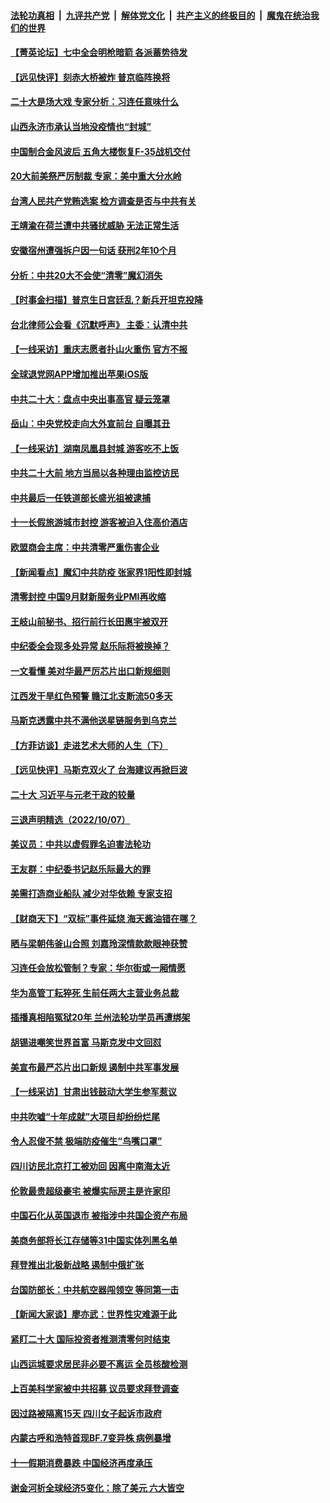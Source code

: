 ####  [法轮功真相](../../../../basic/blob/master/README.md?t=10091031) &nbsp;|&nbsp; [九评共产党](../../../../9ping.md/blob/master/README.md?t=10091031) &nbsp;|&nbsp; [解体党文化](../../../../jtdwh.md/blob/master/README.md?t=10091031)  &nbsp;|&nbsp; [共产主义的终极目的](../../../../gczydzjmd.md/blob/master/README.md?t=10091031) &nbsp;|&nbsp; [魔鬼在统治我们的世界](../../../../mgztzwmdsj.md/blob/master/README.md?t=10091031) 

#### [【菁英论坛】七中全会明枪暗箭 各派蓄势待发](../pages/nsc413/n13841540.md?t=10091031) 

#### [【远见快评】刻赤大桥被炸 普京临阵换将](../pages/nsc413/n13841578.md?t=10091031) 

#### [二十大是场大戏 专家分析：习连任意味什么](../pages/nsc413/n13841544.md?t=10091031) 

#### [山西永济市承认当地没疫情也“封城”](../pages/nsc413/n13841551.md?t=10091031) 

#### [中国制合金风波后 五角大楼恢复F-35战机交付](../pages/nsc413/n13841536.md?t=10091031) 

#### [20大前美祭严厉制裁 专家：美中重大分水岭](../pages/nsc413/n13841523.md?t=10091031) 

#### [台湾人民共产党贿选案 检方调查是否与中共有关](../pages/nsc413/n13841193.md?t=10091031) 

#### [王靖渝在荷兰遭中共骚扰威胁 无法正常生活](../pages/nsc413/n13841496.md?t=10091031) 

#### [安徽宿州遭强拆户因一句话 获刑2年10个月](../pages/nsc413/n13841475.md?t=10091031) 

#### [分析：中共20大不会使“清零”魔幻消失](../pages/nsc413/n13841076.md?t=10091031) 

#### [【时事金扫描】普京生日宫廷乱？新兵开坦克投降](../pages/nsc413/n13841088.md?t=10091031) 

#### [台北律师公会看《沉默呼声》 主委：认清中共](../pages/nsc413/n13841269.md?t=10091031) 

#### [【一线采访】重庆志愿者扑山火重伤 官方不报](../pages/nsc413/n13841380.md?t=10091031) 

#### [全球退党网APP增加推出苹果iOS版](../pages/nsc413/n13841166.md?t=10091031) 

#### [中共二十大：盘点中央出事高官 疑云笼罩](../pages/nsc413/n13841253.md?t=10091031) 


#### [岳山：中央党校走向大外宣前台 自曝其丑](../pages/nsc413/n13840938.md?t=10091031) 

#### [【一线采访】湖南凤凰县封城 游客吃不上饭](../pages/nsc413/n13841274.md?t=10091031) 

#### [中共二十大前 地方当局以各种理由监控访民](../pages/nsc413/n13841281.md?t=10091031) 

#### [中共最后一任铁道部长盛光祖被逮捕](../pages/nsc413/n13841331.md?t=10091031) 

#### [十一长假旅游城市封控 游客被迫入住高价酒店](../pages/nsc413/n13841322.md?t=10091031) 

#### [欧盟商会主席：中共清零严重伤害企业](../pages/nsc413/n13841330.md?t=10091031) 

#### [【新闻看点】魔幻中共防疫 张家界1阳性即封城](../pages/nsc413/n13841062.md?t=10091031) 

#### [清零封控 中国9月财新服务业PMI再收缩](../pages/nsc413/n13841255.md?t=10091031) 

#### [王岐山前秘书、招行前行长田惠宇被双开](../pages/nsc413/n13841170.md?t=10091031) 

#### [中纪委全会现多处异常 赵乐际将被换掉？](../pages/nsc413/n13841245.md?t=10091031) 

#### [一文看懂 美对华最严厉芯片出口新规细则](../pages/nsc413/n13841067.md?t=10091031) 

#### [江西发干旱红色预警 赣江北支断流50多天](../pages/nsc413/n13841154.md?t=10091031) 

#### [马斯克透露中共不满他送星链服务到乌克兰](../pages/nsc413/n13841104.md?t=10091031) 

#### [【方菲访谈】走进艺术大师的人生（下）](../pages/nsc413/n13841137.md?t=10091031) 

#### [【远见快评】马斯克双火了 台海建议再掀巨波](../pages/nsc413/n13841116.md?t=10091031) 

#### [二十大 习近平与元老干政的较量](../pages/nsc413/n13841091.md?t=10091031) 

#### [三退声明精选（2022/10/07）](../pages/nsc413/n13841582.md?t=10091031) 

#### [美议员：中共以虚假罪名迫害法轮功](../pages/nsc413/n13841083.md?t=10091031) 

#### [王友群：中纪委书记赵乐际最大的罪](../pages/nsc413/n13841011.md?t=10091031) 

#### [美需打造商业船队 减少对华依赖 专家支招](../pages/nsc413/n13841099.md?t=10091031) 

#### [【财商天下】“双标”事件延烧 海天酱油错在哪？](../pages/nsc413/n13841113.md?t=10091031) 

#### [晒与梁朝伟釜山合照 刘嘉玲深情款款眼神获赞](../pages/nsc413/n13841063.md?t=10091031) 

#### [习连任会放松管制？专家：华尔街或一厢情愿](../pages/nsc413/n13841005.md?t=10091031) 

#### [华为高管丁耘猝死 生前任两大主营业务总裁](../pages/nsc413/n13841075.md?t=10091031) 

#### [插播真相陷冤狱20年 兰州法轮功学员再遭绑架](../pages/nsc413/n13840946.md?t=10091031) 

#### [胡锡进嘲笑世界首富 马斯克发中文回怼](../pages/nsc413/n13841056.md?t=10091031) 

#### [美宣布最严芯片出口新规 遏制中共军事发展](../pages/nsc413/n13841061.md?t=10091031) 

#### [【一线采访】甘肃出钱鼓动大学生参军惹议](../pages/nsc413/n13840895.md?t=10091031) 

#### [中共吹嘘“十年成就”大项目却纷纷烂尾](../pages/nsc413/n13840852.md?t=10091031) 

#### [令人忍俊不禁 极端防疫催生“鸟嘴口罩”](../pages/nsc413/n13840707.md?t=10091031) 

#### [四川访民北京打工被劝回 因离中南海太近](../pages/nsc413/n13841006.md?t=10091031) 

#### [伦敦最贵超级豪宅 被爆实际房主是许家印](../pages/nsc413/n13841033.md?t=10091031) 

#### [中国石化从英国退市 被指涉中共国企资产布局](../pages/nsc413/n13840708.md?t=10091031) 

#### [美商务部将长江存储等31中国实体列黑名单](../pages/nsc413/n13841004.md?t=10091031) 

#### [拜登推出北极新战略 遏制中俄扩张](../pages/nsc413/n13840956.md?t=10091031) 

#### [台国防部长：中共航空器闯领空 等同第一击](../pages/nsc413/n13840387.md?t=10091031) 

#### [【新闻大家谈】廖亦武：世界性灾难源于此](../pages/nsc413/n13840556.md?t=10091031) 

#### [紧盯二十大  国际投资者推测清零何时结束](../pages/nsc413/n13840862.md?t=10091031) 

#### [山西运城要求居民非必要不离运 全员核酸检测](../pages/nsc413/n13840854.md?t=10091031) 

#### [上百美科学家被中共招募 议员要求拜登调查](../pages/nsc413/n13840830.md?t=10091031) 

#### [因过路被隔离15天 四川女子起诉市政府](../pages/nsc413/n13840759.md?t=10091031) 

#### [内蒙古呼和浩特首现BF.7变异株 病例暴增](../pages/nsc413/n13840684.md?t=10091031) 

#### [十一假期消费暴跌 中国经济再度承压](../pages/nsc413/n13840753.md?t=10091031) 

#### [谢金河析全球经济5变化：除了美元 六大皆空](../pages/nsc413/n13840631.md?t=10091031) 

